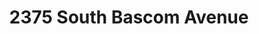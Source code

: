 ---
title: 2375 South Bascom Avenue
address: 2375 S Bascom Ave, Campbell, CA 95008
developer: Advocacy Development Partners
municipality: San Jose
units: 83
phase: Approved
permits:
    CP19-021:
        status: Approved
        initial_date: 2019-06-18
        final_date: 2020-09-29
        apn: [41225026]
        address: 2375 S Bascom Ave, Campbell, CA 95008
        description: Conditional Use Permit to allow the demolition of four commercial buildings totaling approximately 6,030 square feet, and the removal of two ordinance-size trees and four non-ordinance sized trees for the construction of a one to three-story, 83-unit state-licensed Residential Care Facility for the Elderly with approximately 72,380 square feet of above grade floor area and an approximately 30,240 square feet of basement containing 7,750 square feet of activity rooms, staff room, utility rooms, and 22,450 square feet of parking and circulation on an approximately 1.23-gross acre site
        names: Paul Bunton w/ Advocacy Development Partners;
geometry: [37.279409986842936, -121.9322499216721]
published: True
---